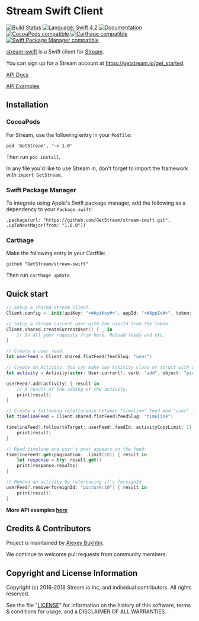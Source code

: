 # Stream Swift Client

[![Build Status](https://travis-ci.com/GetStream/stream-swift.svg?branch=master)](https://travis-ci.com/GetStream/stream-swift)
[![Language: Swift 4.2](https://img.shields.io/badge/Swift-4.2-orange.svg)](https://swift.org)
[![Documentation](https://github.com/GetStream/stream-swift/blob/master/docs/badge.svg)](https://getstream.github.io/stream-swift/)
[![CocoaPods compatible](https://img.shields.io/cocoapods/v/GetStream.svg)](https://cocoapods.org/pods/GetStream)
[![Carthage compatible](https://img.shields.io/badge/Carthage-compatible-4BC51D.svg?style=flat)](https://github.com/Carthage/Carthage)
[![Swift Package Manager compatible](https://img.shields.io/badge/Swift%20Package%20Manager-compatible-brightgreen.svg)](https://github.com/apple/swift-package-manager)

[stream-swift](https://github.com/GetStream/stream-swift) is a Swift client for [Stream](https://getstream.io/).

You can sign up for a Stream account at https://getstream.io/get_started.

[API Docs](https://getstream.github.io/stream-swift/)

[API Examples](https://github.com/GetStream/stream-swift/wiki)</b>

## Installation

### CocoaPods

For Stream, use the following entry in your `Podfile`:
```
pod 'GetStream', '~> 1.0'
```
Then run `pod install`.

In any file you'd like to use Stream in, don't forget to import the framework with `import GetStream`.

### Swift Package Manager

To integrate using Apple's Swift package manager, add the following as a dependency to your `Package.swift`:
```
.package(url: "https://github.com/GetStream/stream-swift.git", .upToNextMajor(from: "1.0.0"))
```

### Carthage

Make the following entry in your Cartfile:
```
github "GetStream/stream-swift"
```
Then run `carthage update`.

## Quick start

```swift
// Setup a shared Stream client.
Client.config = .init(apiKey: "<#ApiKey#>", appId: "<#AppId#>", token: "<#Token#>")

// Setup a Stream current user with the userId from the Token.
Client.shared.createCurrentUser() { _ in 
    // Do all your requests from here. Reload feeds and etc.
}

// Create a user feed.
let userFeed = Client.shared.flatFeed(feedSlug: "user")

// Create an Activity. You can make own Activity class or struct with custom properties.
let activity = Activity(actor: User.current!, verb: "add", object: "picture:10", foreignId: "picture:10")

userFeed?.add(activity) { result in
    // A result of the adding of the activity.
    print(result)
}

// Create a following relationship between "timeline" feed and "user" feed:
let timelineFeed = Client.shared.flatFeed(feedSlug: "timeline")

timelineFeed?.follow(toTarget: userFeed!.feedId, activityCopyLimit: 1) { result in
    print(result)
}

// Read timeline and user's post appears in the feed:
timelineFeed?.get(pagination: .limit(10)) { result in
    let response = try! result.get()
    print(response.results)
}

// Remove an activity by referencing it's foreignId
userFeed?.remove(foreignId: "picture:10") { result in
    print(result)
}
```

<b>More API examples [here](https://github.com/GetStream/stream-swift/wiki)</b>

## Credits & Contributors

Project is maintained by [Alexey Bukhtin](https://github.com/buh).

We continue to welcome pull requests from community members.

## Copyright and License Information

Copyright (c) 2016-2018 Stream.io Inc, and individual contributors. All rights reserved.

See the file "[LICENSE](https://github.com/GetStream/stream-swift/blob/master/LICENSE)" for information on the history of this software, terms & conditions for usage, and a DISCLAIMER OF ALL WARRANTIES.
